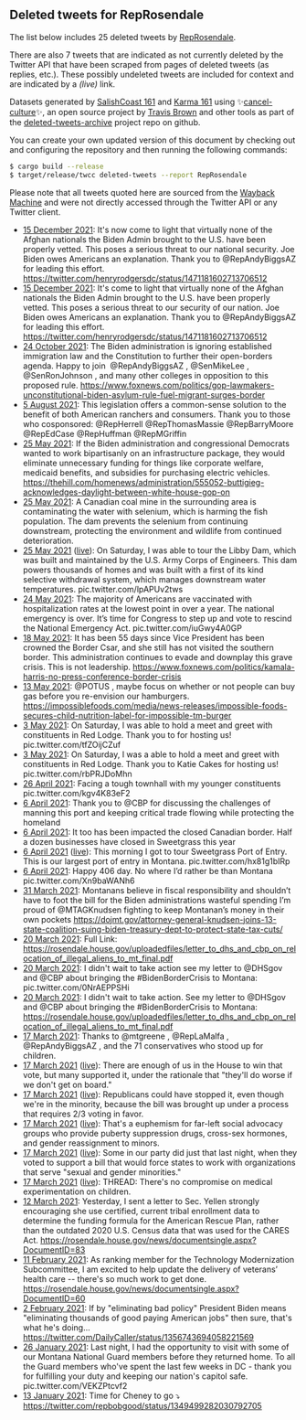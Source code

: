 ## Deleted tweets for RepRosendale

The list below includes 25 deleted tweets by
[RepRosendale](https://twitter.com/RepRosendale).

There are also 7 tweets that are indicated as not currently
deleted by the Twitter API that have been scraped from pages of deleted tweets (as replies, etc.).
These possibly undeleted tweets are included for context and are indicated by a _(live)_ link.


Datasets generated by [SalishCoast 161](https://twitter.com/SalishCoastA) and [Karma 161](https://twitter.com/KarmaOneSixOne)
using ✨[cancel-culture](https://github.com/travisbrown/cancel-culture)✨, an open source project by [Travis Brown](https://twitter.com/travisbrown) 
and other tools as part of the [deleted-tweets-archive](https://github.com/salcoast/deleted-tweets-archive/) project repo on github.

You can create your own updated version of this document by checking out and configuring the
repository and then running the following commands:

```bash
$ cargo build --release
$ target/release/twcc deleted-tweets --report RepRosendale
```

Please note that all tweets quoted here are sourced from the
[Wayback Machine](https://web.archive.org) and were not directly accessed through the Twitter API or
any Twitter client.

* [15 December 2021](https://web.archive.org/web/20211215214446/https://twitter.com/RepRosendale/status/1471234761318408201): It's now come to light that virtually none of the Afghan nationals the Biden Admin brought to the U.S. have been properly vetted. This poses a serious threat to our national security.  Joe Biden owes Americans an explanation. Thank you to   @RepAndyBiggsAZ  for leading this effort. https://twitter.com/henryrodgersdc/status/1471181602713706512
* [15 December 2021](https://web.archive.org/web/20211215214155/https://twitter.com/RepRosendale/status/1471234080473767936): It's come to light that virtually none of the Afghan nationals the Biden Admin brought to the U.S. have been properly vetted. This poses a serious threat to our security of our nation.  Joe Biden owes Americans an explanation. Thank you to  @RepAndyBiggsAZ  for leading this effort. https://twitter.com/henryrodgersdc/status/1471181602713706512
* [24 October 2021](https://web.archive.org/web/20211024211701/https://twitter.com/RepRosendale/status/1452383606735790087): The Biden administration is ignoring established immigration law and the Constitution to further their open-borders agenda.  Happy to join  @RepAndyBiggsAZ ,  @SenMikeLee ,  @SenRonJohnson , and many other colleges in opposition to this proposed rule. https://www.foxnews.com/politics/gop-lawmakers-unconstitutional-biden-asylum-rule-fuel-migrant-surges-border
* [ 5 August 2021](https://web.archive.org/web/20210805205844/https://twitter.com/RepRosendale/status/1423388023228674050): This legislation offers a common-sense solution to the benefit of both American ranchers and consumers.  Thank you to those who cosponsored: @RepHerrell @RepThomasMassie  @RepBarryMoore @RepEdCase @RepHuffman @RepMGriffin
* [25 May 2021](https://web.archive.org/web/20210525202700/https://twitter.com/RepRosendale/status/1397287971989118983): If the Biden administration and congressional Democrats wanted to work bipartisanly on an infrastructure package, they would eliminate unnecessary funding for things like corporate welfare, medicaid benefits, and subsidies for purchasing electric vehicles. https://thehill.com/homenews/administration/555052-buttigieg-acknowledges-daylight-between-white-house-gop-on
* [25 May 2021](https://web.archive.org/web/20210525163935/https://twitter.com/RepRosendale/status/1397230837238796290): A Canadian coal mine in the surrounding area is contaminating the water with selenium, which is harming the fish population. The dam prevents the selenium from continuing downstream, protecting the environment and wildlife from continued deterioration.
* [25 May 2021](https://web.archive.org/web/20210525163935/https://twitter.com/RepRosendale/status/1397230837238796290) ([live](https://twitter.com/RepRosendale/status/1397230739901591558)): On Saturday, I was able to tour the Libby Dam, which was built and maintained by the U.S. Army Corps of Engineers. This dam powers thousands of homes and was built with a first of its kind selective withdrawal system, which manages downstream water temperatures. pic.twitter.com/lpAPUv2tws
* [24 May 2021](https://web.archive.org/web/20210524210348/https://twitter.com/RepRosendale/status/1396931152468918274): The majority of Americans are vaccinated with hospitalization rates at the lowest point in over a year.  The national emergency is over.  It’s time for Congress to step up and vote to rescind the National Emergency Act. pic.twitter.com/iuGwy4A0GP
* [18 May 2021](https://web.archive.org/web/20210518220451/https://twitter.com/RepRosendale/status/1394775909694119946): It has been 55 days since Vice President has been crowned the Border Csar, and she still has not visited the southern border. This administration continues to evade and downplay this grave crisis. This is not leadership. https://www.foxnews.com/politics/kamala-harris-no-press-conference-border-crisis
* [13 May 2021](https://web.archive.org/web/20210513132743/https://twitter.com/RepRosendale/status/1392832802270367745): @POTUS , maybe focus on whether or not people can buy gas before you re-envision our hamburgers.  https://impossiblefoods.com/media/news-releases/impossible-foods-secures-child-nutrition-label-for-impossible-tm-burger
* [ 3 May 2021](https://web.archive.org/web/20210503203601/https://twitter.com/RepRosendale/status/1389317725957365776): On Saturday, I was able to hold a meet and greet with constituents in Red Lodge. Thank you to for hosting us! pic.twitter.com/tfZOijCZuf
* [ 3 May 2021](https://web.archive.org/web/20210503203256/https://twitter.com/RepRosendale/status/1389316943862247425): On Saturday, I was a able to hold a meet and greet with constituents in Red Lodge. Thank you to Katie Cakes for hosting us! pic.twitter.com/rbPRJDoMhn
* [26 April 2021](https://web.archive.org/web/20210426220503/https://twitter.com/RepRosendale/status/1386803431533281281): Facing a tough townhall with my younger constituents pic.twitter.com/kgv4K83eF2
* [ 6 April 2021](https://web.archive.org/web/20210406234331/https://twitter.com/RepRosendale/status/1379580482887688192): Thank you to  @CBP  for discussing the challenges of manning this port and keeping critical trade flowing while protecting the homeland
* [ 6 April 2021](https://web.archive.org/web/20210406234139/https://twitter.com/RepRosendale/status/1379580015323475974): It too has been impacted the  closed Canadian border. Half a dozen businesses have closed in Sweetgrass this year
* [ 6 April 2021](https://web.archive.org/web/20210406234139/https://twitter.com/RepRosendale/status/1379580015323475974) ([live](https://twitter.com/RepRosendale/status/1379579692538232833)): This morning I got to tour Sweetgrass Port of Entry. This is our largest port of entry in Montana. pic.twitter.com/hx81g1bIRp
* [ 6 April 2021](https://web.archive.org/web/20210406212040/https://twitter.com/RepRosendale/status/1379544503875330049): Happy 406 day. No where I’d rather be than Montana pic.twitter.com/Xn9baWANh6
* [31 March 2021](https://web.archive.org/web/20210331234516/https://twitter.com/RepRosendale/status/1377406607881990144): Montanans believe in fiscal responsibility and shouldn’t have to foot the bill for the Biden administrations wasteful spending  I’m proud of  @MTAGKnudsen  fighting to keep Montanan’s money in their own pockets https://dojmt.gov/attorney-general-knudsen-joins-13-state-coalition-suing-biden-treasury-dept-to-protect-state-tax-cuts/
* [20 March 2021](https://web.archive.org/web/20210320010238/https://twitter.com/RepRosendale/status/1373077435927904256): Full Link:  https://rosendale.house.gov/uploadedfiles/letter_to_dhs_and_cbp_on_relocation_of_illegal_aliens_to_mt_final.pdf
* [20 March 2021](https://web.archive.org/web/20210320010204/https://twitter.com/RepRosendale/status/1373077281422315520): I didn't wait to take action see my letter to  @DHSgov   and  @CBP   about bringing the  #BidenBorderCrisis   to Montana: pic.twitter.com/0NrAEPPSHi
* [20 March 2021](https://web.archive.org/web/20210320005715/https://twitter.com/RepRosendale/status/1373076042932494339): I didn't wait to take action. See my letter to  @DHSgov   and  @CBP   about bringing the  #BidenBorderCrisis   to Montana:  https://rosendale.house.gov/uploadedfiles/letter_to_dhs_and_cbp_on_relocation_of_illegal_aliens_to_mt_final.pdf
* [17 March 2021](https://web.archive.org/web/20210317183434/https://twitter.com/RepRosendale/status/1372254717435338757): Thanks to  @mtgreene ,  @RepLaMalfa ,  @RepAndyBiggsAZ , and the 71 conservatives who stood up for children.
* [17 March 2021](https://web.archive.org/web/20210317183434/https://twitter.com/RepRosendale/status/1372254717435338757) ([live](https://twitter.com/RepRosendale/status/1372254716772687873)): There are enough of us in the House to win that vote, but many supported it, under the rationale that "they'll do worse if we don't get on board."
* [17 March 2021](https://web.archive.org/web/20210317183434/https://twitter.com/RepRosendale/status/1372254717435338757) ([live](https://twitter.com/RepRosendale/status/1372254716072169487)): Republicans could have stopped it, even though we're in the minority, because the bill was brought up under a process that requires 2/3 voting in favor.
* [17 March 2021](https://web.archive.org/web/20210317183434/https://twitter.com/RepRosendale/status/1372254717435338757) ([live](https://twitter.com/RepRosendale/status/1372254715342434304)): That's a euphemism for far-left social advocacy groups who provide puberty suppression drugs, cross-sex hormones, and gender reassignment to minors.
* [17 March 2021](https://web.archive.org/web/20210317183434/https://twitter.com/RepRosendale/status/1372254717435338757) ([live](https://twitter.com/RepRosendale/status/1372254714583252998)): Some in our party did just that last night, when they voted to support a bill that would force states to work with organizations that serve "sexual and gender minorities."
* [17 March 2021](https://web.archive.org/web/20210317183434/https://twitter.com/RepRosendale/status/1372254717435338757) ([live](https://twitter.com/RepRosendale/status/1372254713996050435)): THREAD: There's no compromise on medical experimentation on children.
* [12 March 2021](https://web.archive.org/web/20210312173336/https://twitter.com/RepRosendale/status/1370427713169817601): Yesterday, I sent a letter to Sec. Yellen strongly encouraging she use certified, current tribal enrollment data to determine the funding formula for the American Rescue Plan, rather than the outdated 2020 U.S. Census data that was used for the CARES Act. https://rosendale.house.gov/news/documentsingle.aspx?DocumentID=83
* [11 February 2021](https://web.archive.org/web/20210211191744/https://twitter.com/RepRosendale/status/1359944632755453953): As ranking member for the Technology Modernization Subcommittee, I am excited to help update the delivery of veterans’ health care -- there's so much work to get done. https://rosendale.house.gov/news/documentsingle.aspx?DocumentID=60
* [ 2 February 2021](https://web.archive.org/web/20210202234037/https://twitter.com/RepRosendale/status/1356749319253209088): If by "eliminating bad policy" President Biden means "eliminating thousands of good paying American jobs" then sure, that's what he's doing... https://twitter.com/DailyCaller/status/1356743694058221569
* [26 January 2021](https://web.archive.org/web/20210126221638/https://twitter.com/RepRosendale/status/1354191481607774208): Last night, I had the opportunity to visit with some of our Montana National Guard members before they returned home.   To all the Guard members who've spent the last few weeks in DC - thank you for fulfilling your duty and keeping our nation's capitol safe. pic.twitter.com/VEKZPtcvf2
* [13 January 2021](https://web.archive.org/web/20210113235914/https://twitter.com/RepRosendale/status/1349506221104095235): Time for Cheney to go ⤵️ https://twitter.com/repbobgood/status/1349499282030792705
